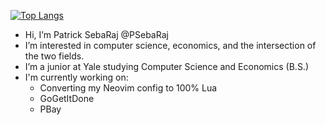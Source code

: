 [![Top Langs](https://github-readme-stats.vercel.app/api/top-langs/?username=psebaraj&layout=compact&langs_count=6&theme=dark)](https://github.com/psebaraj/github-readme-stats)

- Hi, I’m Patrick SebaRaj @PSebaRaj
- I’m interested in computer science, economics, and the intersection of the two fields.
- I’m a junior at Yale studying Computer Science and Economics (B.S.)
- I'm currently working on:
  - Converting my Neovim config to 100% Lua
  - GoGetItDone
  - PBay

<!---
PSebaRaj/PSebaRaj is a ✨ special ✨ repository because its `README.md` (this file) appears on your GitHub profile.
You can click the Preview link to take a look at your changes.
--->
